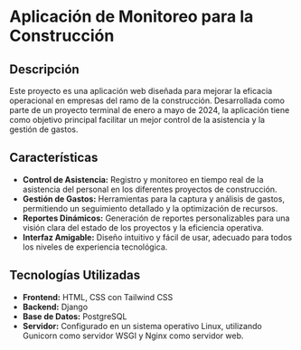 # Aplicación de Monitoreo para la Construcción

## Descripción
Este proyecto es una aplicación web diseñada para mejorar la eficacia operacional en empresas del ramo de la construcción. Desarrollada como parte de un proyecto terminal de enero a mayo de 2024, la aplicación tiene como objetivo principal facilitar un mejor control de la asistencia y la gestión de gastos.

## Características
- **Control de Asistencia:** Registro y monitoreo en tiempo real de la asistencia del personal en los diferentes proyectos de construcción.
- **Gestión de Gastos:** Herramientas para la captura y análisis de gastos, permitiendo un seguimiento detallado y la optimización de recursos.
- **Reportes Dinámicos:** Generación de reportes personalizables para una visión clara del estado de los proyectos y la eficiencia operativa.
- **Interfaz Amigable:** Diseño intuitivo y fácil de usar, adecuado para todos los niveles de experiencia tecnológica.

## Tecnologías Utilizadas
- **Frontend:** HTML, CSS con Tailwind CSS
- **Backend:** Django
- **Base de Datos:** PostgreSQL
- **Servidor:** Configurado en un sistema operativo Linux, utilizando Gunicorn como servidor WSGI y Nginx como servidor web.
